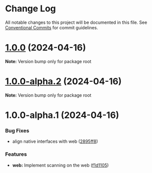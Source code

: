 # Change Log

All notable changes to this project will be documented in this file.
See [Conventional Commits](https://conventionalcommits.org) for commit guidelines.

# [1.0.0](https://github.com/ionic-team/capacitor-barcode-scanner/compare/v1.0.0-alpha.2...v1.0.0) (2024-04-16)

**Note:** Version bump only for package root





# [1.0.0-alpha.2](https://github.com/ionic-team/capacitor-barcode-scanner/compare/v1.0.0-alpha.1...v1.0.0-alpha.2) (2024-04-16)

**Note:** Version bump only for package root





# 1.0.0-alpha.1 (2024-04-16)


### Bug Fixes

* align native interfaces with web ([2895ff8](https://github.com/ionic-team/capacitor-barcode-scanner/commit/2895ff894d0a4a976afc32b4d34749cdae49054a))


### Features

* **web:** Implement scanning on the web ([f1d1105](https://github.com/ionic-team/capacitor-barcode-scanner/commit/f1d11053996969790e7f468c024606cb61479b63))
